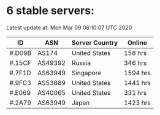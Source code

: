 # 6 stable servers:

Latest update at: Mon Mar 09 06:10:07 UTC 2020

| ID | ASN | Server Country | Online |
| -- | --- | -------------- | ------ |
| #.D09B | AS174 | United States | 158 hrs |
| #.15CF | AS49392 | Russia | 346 hrs |
| #.7F1D | AS63949 | Singapore | 1594 hrs |
| #.9FC3 | AS53889 | United States | 1441 hrs |
| #.E069 | AS40065 | United States | 331 hrs |
| #.2A79 | AS63949 | Japan | 1423 hrs |

